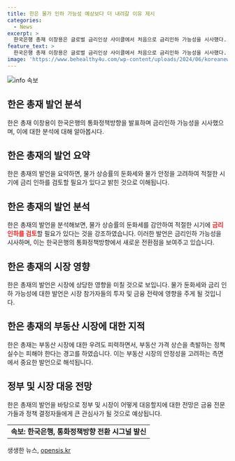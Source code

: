 ```yaml
---
title: 한은 물가 인하 가능성 예상보다 더 내려갈 이유 제시
categories:
  - News
excerpt: >
  한국은행 총재 이창용은 글로벌 금리인상 사이클에서 처음으로 금리인하 가능성을 시사했다. 물가 둔화세와 기준금리 동결 속에서 물가 지표가 완만한 둔화세를 보인 점이 인하 가능성을 더욱 시사했다. 물가 둔화세가 이어지면서 연간 소비자물가 상승률이 예상치보다 낮아질 수 있다는 전망도 나왔다. 이에 대한 긍정적인 전망과 함께 포워드 가이던스를 통해 3개월 내 인하 가능성을 열어둬야 한다는 발언으로 인하 가능성이 높아졌다. 하지만 부동산PF 리스크와 가계부채 증가로 인해 인하 시기는 아직 불확실하며, 조기인하는 어려울 것으로 보인다.
feature_text: >
  한국은행 총재 이창용은 글로벌 금리인상 사이클에서 처음으로 금리인하 가능성을 시사했다. 물가 둔화세와 기준금리 동결 속에서 물가 지표가 완만한 둔화세를 보인 점이 인하 가능성을 더욱 시사했다. 물가 둔화세가 이어지면서 연간 소비자물가 상승률이 예상치보다 낮아질 수 있다는 전망도 나왔다. 이에 대한 긍정적인 전망과 함께 포워드 가이던스를 통해 3개월 내 인하 가능성을 열어둬야 한다는 발언으로 인하 가능성이 높아졌다. 하지만 부동산PF 리스크와 가계부채 증가로 인해 인하 시기는 아직 불확실하며, 조기인하는 어려울 것으로 보인다.
image: 'https://www.behealthy4u.com/wp-content/uploads/2024/06/koreanews.jpg'
---
```


<p><img src="https://www.behealthy4u.com/wp-content/uploads/2024/06/koreanews.jpg" alt="info 속보" /></p>

<h2 data-ke-size="size26">한은 총재 발언 분석</h2>

<p data-ke-size="size16">한은 총재 이창용이 한국은행의 통화정책방향을 발표하며 금리인하 가능성을 시사했으며, 이에 대한 분석에 대해 알아봅시다.</p>

<h2>한은 총재의 발언 요약</h2>

<p data-ke-size="size16">한은 총재의 발언을 요약하면, 물가 상승률의 둔화세와 물가 안정을 고려하여 적절한 시기에 금리 인하를 검토할 필요가 있다고 밝힌 것으로 이해됩니다.</p>

<h2>한은 총재의 발언 분석</h2>

<p data-ke-size="size16">한은 총재의 발언을 분석해보면, 물가 상승률의 둔화세를 감안하여 적절한 시기에 <b><span style="color: #ee2323;">금리 인하를 검토</span></b>할 필요가 있다는 것을 강조하였습니다. 이러한 발언은 금리인하 가능성을 시사하며, 이는 한국은행의 통화정책방향에서 새로운 전환점을 보여주고 있습니다.</p>

<h2>한은 총재의 시장 영향</h2>

<p data-ke-size="size16">한은 총재의 발언은 시장에 상당한 영향을 미칠 것으로 보입니다. 물가 둔화세와 금리 인하 가능성에 대한 발언은 시장 참가자들의 투자 및 금융 전략에 영향을 주게 될 것입니다.</p>

<h2>한은 총재의 부동산 시장에 대한 지적</h2>

<p data-ke-size="size16">한은 총재는 부동산 시장에 대한 우려도 피력하면서, 부동산 가격 상슨을 촉발하는 정책 실수는 피해야 한다는 경고를 하였습니다. 이는 부동산 시장의 안정성을 고려하는 측면에서 중요한 발언으로 해석됩니다.</p>

<h2>정부 및 시장 대응 전망</h2>

<p data-ke-size="size16">한은 총재의 발언을 바탕으로 정부 및 시장이 어떻게 대응할지에 대한 전망은 금융 전문가들과 정책 결정자들에게 큰 관심사가 될 것으로 예상됩니다.</p>

<table>
    <tr>
        <td style="text-align: center; height: 17px;"><b>속보: 한국은행, 통화정책방향 전환 시그널 발신</b></td>
    </tr>
</table>
생생한 뉴스, <a href="https://opensis.kr" rel="dofollow">opensis.kr</a>


